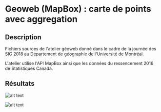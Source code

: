 # Geoweb (MapBox) : carte de points avec aggregation

## Description
Fichiers sources de l'atelier géoweb donné dans le cadre de la journée des SIG 2018 au Département de géographie de l'Université de Montréal.

L'atelier utilise l'API MapBox ainsi que les données du ressencement 2016 de Statistiques Canada.

## Résultats
![alt text](https://github.com/AtelierCartographique/AtelierGeoweb-1/blob/master/result1.png)

![alt text](https://github.com/AtelierCartographique/AtelierGeoweb-1/blob/master/result2.png)
